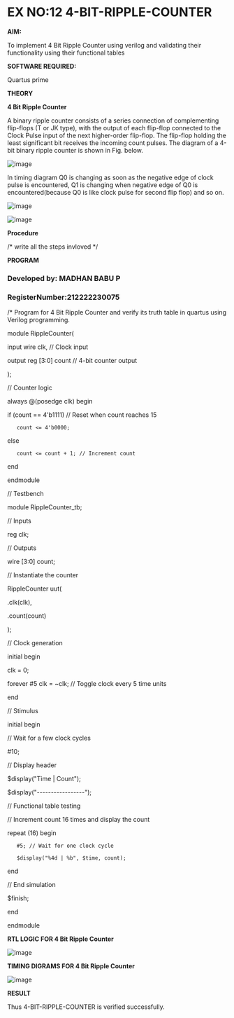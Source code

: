 # EX NO:12 4-BIT-RIPPLE-COUNTER

**AIM:**

To implement  4 Bit Ripple Counter using verilog and validating their functionality using their functional tables

**SOFTWARE REQUIRED:**

Quartus prime

**THEORY**

**4 Bit Ripple Counter**

A binary ripple counter consists of a series connection of complementing flip-flops (T or JK type), with the output of each flip-flop connected to the Clock Pulse input of the next higher-order flip-flop. The flip-flop holding the least significant bit receives the incoming count pulses. The diagram of a 4-bit binary ripple counter is shown in Fig. below.

![image](https://github.com/naavaneetha/4-BIT-RIPPLE-COUNTER/assets/154305477/cb4b74d4-31ab-4359-95d0-d22e67daba13)

In timing diagram Q0 is changing as soon as the negative edge of clock pulse is encountered, Q1 is changing when negative edge of Q0 is encountered(because Q0 is like clock pulse for second flip flop) and so on.

![image](https://github.com/naavaneetha/4-BIT-RIPPLE-COUNTER/assets/154305477/a573a7d6-014e-4e54-93e6-e2ac9530960b)

![image](https://github.com/naavaneetha/4-BIT-RIPPLE-COUNTER/assets/154305477/85e1958a-2fc1-49bb-9a9f-d58ccbf3663c)

**Procedure**

/* write all the steps invloved */

**PROGRAM**
### Developed by: MADHAN BABU P
### RegisterNumber:212222230075
/* Program for 4 Bit Ripple Counter and verify its truth table in quartus using Verilog programming.

 module RippleCounter(
   
   input wire clk,  // Clock input
   
   output reg [3:0] count // 4-bit counter output

);


// Counter logic

always @(posedge clk) begin

   if (count == 4'b1111) // Reset when count reaches 15
   
       count <= 4'b0000;

  else
      
       count <= count + 1; // Increment count

end

endmodule

// Testbench

module RippleCounter_tb;

// Inputs

reg clk;

// Outputs

wire [3:0] count;

// Instantiate the counter

RippleCounter uut(

   .clk(clk),
  
   .count(count)

);

// Clock generation

initial begin
   
   clk = 0;
   
   forever #5 clk = ~clk; // Toggle clock every 5 time units

end

// Stimulus

initial begin
   
   // Wait for a few clock cycles
  
   #10;   
   
   // Display header
   
   $display("Time | Count");
   
   $display("-----------------");

   // Functional table testing
   
   // Increment count 16 times and display the count
   
   repeat (16) begin
       
       #5; // Wait for one clock cycle
       
       $display("%4d | %b", $time, count);
   
   end
  
   // End simulation
  
   $finish;

end

endmodule

**RTL LOGIC FOR 4 Bit Ripple Counter**

![image](https://github.com/user-attachments/assets/3ff3e9db-a3a5-4525-8b3d-2a2d1a892ca5)


**TIMING DIGRAMS FOR 4 Bit Ripple Counter**

![image](https://github.com/user-attachments/assets/d8baa8eb-8c01-4dbf-8818-3529e552678a)


**RESULT**

 Thus 4-BIT-RIPPLE-COUNTER is verified successfully.
